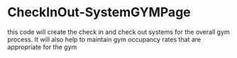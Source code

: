 # CheckInOut-SystemGYMPage
this code will create the check in and check out systems for the overall gym process. It will also help to maintain gym occupancy rates that are appropriate for the gym
